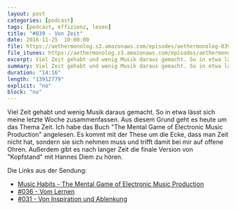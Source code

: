 ```yaml
---
layout: post
categories: [podcast]
tags: [podcast, effizienz, lesen]
title: "#039 - Von Zeit"
date: 2016-11-25  10:00:00
file: https://aethermonolog.s3.amazonaws.com/episodes/aethermonolog-039.mp3
file_itunes: https://aethermonolog.s3.amazonaws.com/episodes/aethermonolog-039.m4a
excerpt: Viel Zeit gehabt und wenig Musik daraus gemacht. So in etwa lässt sich meine letzte Woche zusammenfassen. Aus diesem Grund geht es heute um das Thema Zeit. Außerdem habe ich ein Buch angelesen, dass bei mir auf sehr fruchtbaren Boden traf.
summary: Viel Zeit gehabt und wenig Musik daraus gemacht. So in etwa lässt sich meine letzte Woche zusammenfassen. Aus diesem Grund geht es heute um das Thema Zeit. Außerdem habe ich ein Buch angelesen, dass bei mir auf sehr fruchtbaren Boden traf. Es heisst <a href="https://www.amazon.de/gp/product/B00ZJG398U/ref=as_li_tl?ie=UTF8&camp=1638&creative=6742&creativeASIN=B00ZJG398U&linkCode=as2&tag=httpaethermde-21">The Mental Game of Electronic Music Production</a>. Mehr zu Sendung findet ihr wie immer auf <a href="https://aethermonolog.de/podcast/episode-039.html">aethermonolog.de</a>
duration: "14:16"
length: "13912779"
explicit: "no"
block: "no"
---
```


Viel Zeit gehabt und wenig Musik daraus gemacht. So in etwa lässt sich meine letzte Woche zusammenfassen. Aus diesem Grund geht es heute um das Thema Zeit. Ich habe das Buch "The Mental Game of Electronic Music Production" angelesen. Es kommt mit der These um die Ecke, dass man Zeit nicht hat, sondern sie sich nehmen muss und trifft damit bei mir auf offene Ohren.
Außerdem gibt es nach langer Zeit die finale Version von "Kopfstand" mit Hannes Diem zu hören.

Die Links aus der Sendung:

* [Music Habits - The Mental Game of Electronic Music Production](https://www.amazon.de/gp/product/B00ZJG398U/ref=as_li_tl?ie=UTF8&camp=1638&creative=6742&creativeASIN=B00ZJG398U&linkCode=as2&tag=httpaethermde-21)
* [#036 - Vom Lernen](https://aethermonolog.de/podcast/episode-036.html)
* [#031 - Von Inspiration und Ablenkung](https://aethermonolog.de/podcast/episode-031.html)
